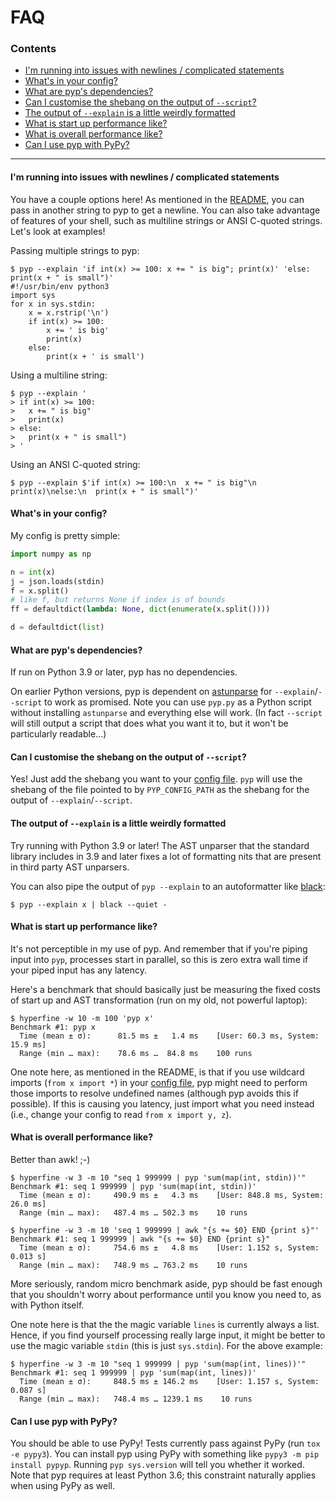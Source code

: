 # FAQ

### Contents

- [I'm running into issues with newlines / complicated statements](#im-running-into-issues-with-newlines--complicated-statements)
- [What's in your config?](#whats-in-your-config)
- [What are pyp's dependencies?](#what-are-pyps-dependencies)
- [Can I customise the shebang on the output of `--script`?](#can-i-customise-the-shebang-on-the-output-of---script)
- [The output of `--explain` is a little weirdly formatted](#the-output-of---explain-is-a-little-weirdly-formatted)
- [What is start up performance like?](#what-is-start-up-performance-like)
- [What is overall performance like?](#what-is-overall-performance-like)
- [Can I use pyp with PyPy?](#can-i-use-pyp-with-pypy)

---

#### I'm running into issues with newlines / complicated statements

You have a couple options here! As mentioned in the [README](https://github.com/hauntsaninja/pyp#pyp-lets-you-run-snippets-of-python-before-and-after-processing-input),
you can pass in another string to pyp to get a newline. You can also take advantage of features of
your shell, such as multiline strings or ANSI C-quoted strings. Let's look at examples!

Passing multiple strings to pyp:
```
$ pyp --explain 'if int(x) >= 100: x += " is big"; print(x)' 'else: print(x + " is small")'
#!/usr/bin/env python3
import sys
for x in sys.stdin:
    x = x.rstrip('\n')
    if int(x) >= 100:
        x += ' is big'
        print(x)
    else:
        print(x + ' is small')
```

Using a multiline string:
```
$ pyp --explain '
> if int(x) >= 100:
>   x += " is big"
>   print(x)
> else:
>   print(x + " is small")
> '
```

Using an ANSI C-quoted string:
```
$ pyp --explain $'if int(x) >= 100:\n  x += " is big"\n  print(x)\nelse:\n  print(x + " is small")'
```

#### What's in your config?

My config is pretty simple:
```py
import numpy as np

n = int(x)
j = json.loads(stdin)
f = x.split()
# like f, but returns None if index is of bounds
ff = defaultdict(lambda: None, dict(enumerate(x.split())))

d = defaultdict(list)
```

#### What are pyp's dependencies?

If run on Python 3.9 or later, pyp has no dependencies.

On earlier Python versions, pyp is dependent on [astunparse](https://github.com/simonpercivall/astunparse)
for `--explain`/`--script` to work as promised. Note you can use `pyp.py` as a Python script without
installing `astunparse` and everything else will work. (In fact `--script` will still output a
script that does what you want it to, but it won't be particularly readable...)

#### Can I customise the shebang on the output of `--script`?

Yes! Just add the shebang you want to your [config file](https://github.com/hauntsaninja/pyp#pyp-is-configurable).
`pyp` will use the shebang of the file pointed to by `PYP_CONFIG_PATH` as the shebang for the output
of `--explain`/`--script`.

#### The output of `--explain` is a little weirdly formatted

Try running with Python 3.9 or later! The AST unparser that the standard library includes in 3.9
and later fixes a lot of formatting nits that are present in third party AST unparsers.

You can also pipe the output of `pyp --explain` to an autoformatter like [black](https://github.com/psf/black):

```
$ pyp --explain x | black --quiet -
```

#### What is start up performance like?

It's not perceptible in my use of pyp. And remember that if you're piping input into `pyp`,
processes start in parallel, so this is zero extra wall time if your piped input has any latency.

Here's a benchmark that should basically just be measuring the fixed costs of start up and AST
transformation (run on my old, not powerful laptop):
```
$ hyperfine -w 10 -m 100 'pyp x'
Benchmark #1: pyp x
  Time (mean ± σ):      81.5 ms ±   1.4 ms    [User: 60.3 ms, System: 15.9 ms]
  Range (min … max):    78.6 ms …  84.8 ms    100 runs
```

One note here, as mentioned in the README, is that if you use wildcard imports (`from x import *`)
in your [config file](https://github.com/hauntsaninja/pyp#pyp-is-configurable), pyp might need to
perform those imports to resolve undefined names (although pyp avoids this if possible). If this is
causing you latency, just import what you need instead (i.e., change your config to read
`from x import y, z`).

#### What is overall performance like?

Better than awk! ;-)
```
$ hyperfine -w 3 -m 10 "seq 1 999999 | pyp 'sum(map(int, stdin))'"
Benchmark #1: seq 1 999999 | pyp 'sum(map(int, stdin))'
  Time (mean ± σ):     490.9 ms ±   4.3 ms    [User: 848.8 ms, System: 26.0 ms]
  Range (min … max):   487.4 ms … 502.3 ms    10 runs

$ hyperfine -w 3 -m 10 'seq 1 999999 | awk "{s += $0} END {print s}"'
Benchmark #1: seq 1 999999 | awk "{s += $0} END {print s}"
  Time (mean ± σ):     754.6 ms ±   4.8 ms    [User: 1.152 s, System: 0.013 s]
  Range (min … max):   748.9 ms … 763.2 ms    10 runs
```

More seriously, random micro benchmark aside, pyp should be fast enough that you shouldn't worry
about performance until you know you need to, as with Python itself.

One note here is that the the magic variable `lines` is currently always a list. Hence, if you find
yourself processing really large input, it might be better to use the magic variable `stdin`
(this is just `sys.stdin`). For the above example:

```
$ hyperfine -w 3 -m 10 "seq 1 999999 | pyp 'sum(map(int, lines))'"
Benchmark #1: seq 1 999999 | pyp 'sum(map(int, lines))'
  Time (mean ± σ):     848.5 ms ± 146.2 ms    [User: 1.157 s, System: 0.087 s]
  Range (min … max):   748.4 ms … 1239.1 ms    10 runs
```

#### Can I use pyp with PyPy?

You should be able to use PyPy! Tests currently pass against PyPy (run `tox -e pypy3`).
You can install pyp using PyPy with something like `pypy3 -m pip install pypyp`.
Running `pyp sys.version` will tell you whether it worked. Note that pyp requires at least
Python 3.6; this constraint naturally applies when using PyPy as well.
